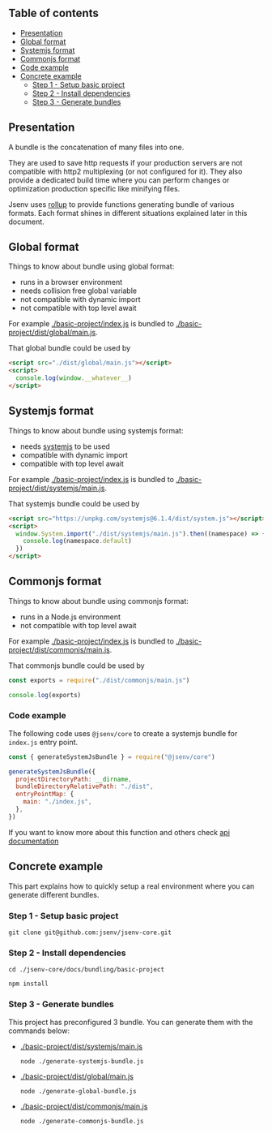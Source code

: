## Table of contents

- [Presentation](#Presentation)
- [Global format](#global-format)
- [Systemjs format](#systemjs-format)
- [Commonjs format](#commonjs-format)
- [Code example](#code-example)
- [Concrete example](#concrete-example)
  - [Step 1 - Setup basic project](#step-1---setup-basic-project)
  - [Step 2 - Install dependencies](#step-2---install-dependencies)
  - [Step 3 - Generate bundles](#step-3---generate-bundles)

## Presentation

A bundle is the concatenation of many files into one.

They are used to save http requests if your production servers are not compatible with http2 multiplexing (or not configured for it).
They also provide a dedicated build time where you can perform changes or optimization production specific like minifying files.

Jsenv uses [rollup](https://github.com/rollup/rollup) to provide functions generating bundle of various formats. Each format shines in different situations explained later in this document.

## Global format

Things to know about bundle using global format:

- runs in a browser environment
- needs collision free global variable
- not compatible with dynamic import
- not compatible with top level await

For example [./basic-project/index.js](./basic-project/index.js) is bundled to [./basic-project/dist/global/main.js](./basic-project/dist/global/main.js).

That global bundle could be used by

```html
<script src="./dist/global/main.js"></script>
<script>
  console.log(window.__whatever__)
</script>
```

## Systemjs format

Things to know about bundle using systemjs format:

- needs [systemjs](https://github.com/systemjs/systemjs) to be used
- compatible with dynamic import
- compatible with top level await

For example [./basic-project/index.js](./basic-project/index.js) is bundled to [./basic-project/dist/systemjs/main.js](./basic-project/dist/systemjs/main.js).

That systemjs bundle could be used by

```html
<script src="https://unpkg.com/systemjs@6.1.4/dist/system.js"></script>
<script>
  window.System.import("./dist/systemjs/main.js").then((namespace) => {
    console.log(namespace.default)
  })
</script>
```

## Commonjs format

Things to know about bundle using commonjs format:

- runs in a Node.js environment
- not compatible with top level await

For example [./basic-project/index.js](./basic-project/index.js) is bundled to [./basic-project/dist/commonjs/main.js](./basic-project/dist/commonjs/main.js).

That commonjs bundle could be used by

```js
const exports = require("./dist/commonjs/main.js")

console.log(exports)
```

### Code example

The following code uses `@jsenv/core` to create a systemjs bundle for `index.js` entry point.

```js
const { generateSystemJsBundle } = require("@jsenv/core")

generateSystemJsBundle({
  projectDirectoryPath: __dirname,
  bundleDirectoryRelativePath: "./dist",
  entryPointMap: {
    main: "./index.js",
  },
})
```

If you want to know more about this function and others check [api documentation](./api.md)

## Concrete example

This part explains how to quickly setup a real environment where you can generate different bundles.

### Step 1 - Setup basic project

```console
git clone git@github.com:jsenv/jsenv-core.git
```

### Step 2 - Install dependencies

```console
cd ./jsenv-core/docs/bundling/basic-project
```

```console
npm install
```

### Step 3 - Generate bundles

This project has preconfigured 3 bundle. You can generate them with the commands below:

- [./basic-project/dist/systemjs/main.js](./basic-project/dist/systemjs/main.js)

  ```console
  node ./generate-systemjs-bundle.js
  ```

* [./basic-project/dist/global/main.js](./basic-project/dist/global/main.js)

  ```console
  node ./generate-global-bundle.js
  ```

- [./basic-project/dist/commonjs/main.js](./basic-project/dist/commonjs/main.js)

  ```console
  node ./generate-commonjs-bundle.js
  ```
